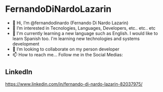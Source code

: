 # FernandoDiNardoLazarin

- 👋 Hi, I’m @fernandodinardo (Fernando Di Nardo Lazarin)
- 👀 I’m interested in Tecnologies, Languages, Developers, etc.. etc.. etc
- 🌱 I'm currently learning a new language such as English. I would like to learn Spanish too. I'm learning new technologies and systems development 
- 💞️ I’m looking to collaborate on my person developer
- 📫 How to reach me... Follow me in the Social Medias:

## LinkedIn
https://www.linkedin.com/in/fernando-di-nardo-lazarin-82037975/

<!---
fernandodinardo/fernandodinardo is a ✨ special ✨ repository because its `README.md` (this file) appears on your GitHub profile.
You can click the Preview link to take a look at your changes.
--->
